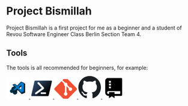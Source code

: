 # Project Bismillah
Project Bismillah is a first project for me as a beginner and a student of Revou Software Engineer Class Berlin Section Team 4.

## Tools
The tools is all recommended for beginners, for example:

<a href="https://code.visualstudio.com/download">
<img title="Visual Studio Code" src="Images/download.png" alt="VScode logo" style="width:60px;heigth:60px;">
</a>

<a href="https://learn.microsoft.com/en-us/powershell/scripting/install/installing-powershell-on-windows?view=powershell-7.4">
<img title="Windows Powershell" src="Images/download.jpeg" alt="Powershell logo" style="width:60px;heigth:60px;">
</a>

<a href="https://www.git-scm.com/downloads">
<img title="Git" src="Images/download (1).png" alt="Git logo" style="width:60px;heigth:60px;">
</a>

<a href="https://github.com/">
<img title="Github" src="Images/download (2).png" alt="Github logo" style="width:60px;heigth:60px;">
</a>

<a href="https://github.com/Erradzan/Bismillah-Project.git">
<img title="Github Repo" src="Images/download (3).png" alt="Github Repo logo" style="width:60px;heigth:60px;">
</a>